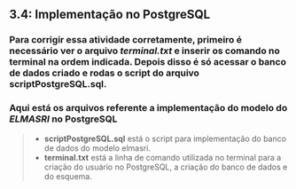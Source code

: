 ## 3.4:  Implementação no PostgreSQL
### Para corrigir essa atividade corretamente, primeiro é necessário ver o arquivo *terminal.txt* e inserir os comando no terminal na ordem indicada. Depois disso é só acessar o banco de dados criado e rodas o script do arquivo **scriptPostgreSQL.sql**.
### Aqui está os arquivos referente a implementação do modelo do *ELMASRI* no PostgreSQL

>- **scriptPostgreSQL.sql** está o script para implementação do banco de dados do modelo elmasri.
>- **terminal.txt** está a linha de comando utilizada no terminal para a criação do usuário no PostgreSQL, a criação do banco de dados e do esquema.
